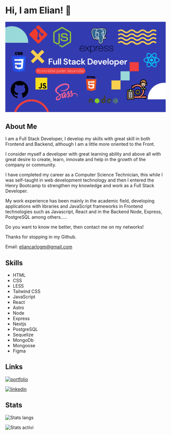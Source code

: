# Hi, I am Elian! 👋


![Logo](Banner.png)


##  About Me
I am a Full Stack Developer, I develop my skills with great skill in both Frontend and Backend, although I am a little more oriented to the Front.

I consider myself a developer with great learning ability and above all with great desire to create, learn, innovate and help in the growth of the company or community.

I have completed my career as a Computer Science Technician, this while I was self-taught in web development technology and then I entered the Henry Bootcamp to strengthen my knowledge and work as a Full Stack Developer.

My work experience has been mainly in the academic field, developing applications with libraries and JavaScript frameworks in Frontend technologies such as Javascript, React and in the Backend Node, Express, PostgreSQL among others.....

Do you want to know me better, then contact me on my networks! 

Thanks for stopping in my Github.

Email: eliancarlogm@gmail.com


## Skills
* HTML
* CSS
* LESS
* Tailwind CSS
* JavaScript
* React
* Astro
* Node
* Express
* Nextjs
* PostgreSQL
* Sequelize
* MongoDb
* Mongoose
* Figma


## Links
[![portfolio](https://img.shields.io/badge/my_portfolio-000?style=for-the-badge&logo=ko-fi&logoColor=white)](https://elian-gonzalez2000.github.io/portfolio-elian/)

[![linkedin](https://img.shields.io/badge/linkedin-0A66C2?style=for-the-badge&logo=linkedin&logoColor=white)](https://www.linkedin.com/in/elian-gonzalez-developer/)


## Stats
![Stats langs](https://github-readme-stats.vercel.app/api/top-langs?username=elian-gonzalez2000&show_icons=true&theme=dark&locale=en&layout=compact)

![Stats activi](https://github-readme-stats.vercel.app/api?username=elian-gonzalez2000&show_icons=true&theme=highcontrast&title_color=cfd147&locale=en)
